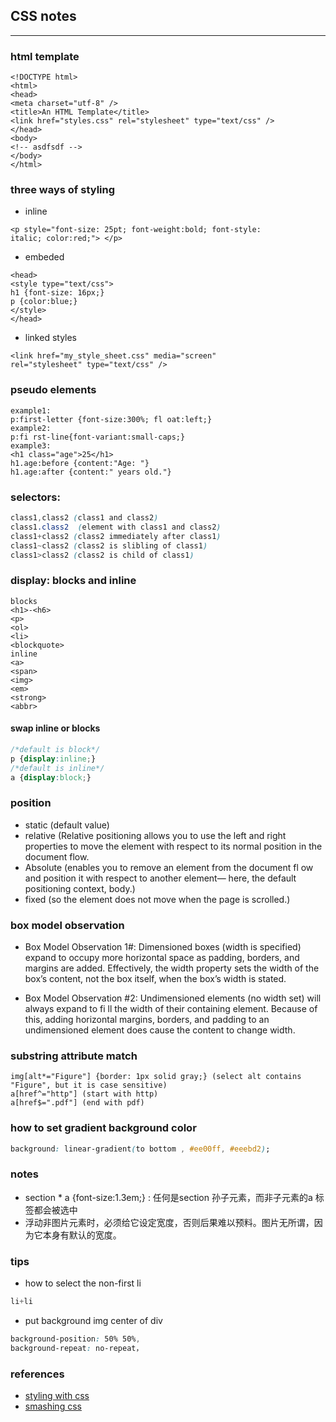 ## CSS notes
<hr>

### html template

```
<!DOCTYPE html>
<html>
<head>
<meta charset="utf-8" />
<title>An HTML Template</title>
<link href="styles.css" rel="stylesheet" type="text/css" />
</head>
<body>
<!-- asdfsdf -->
</body>
</html>
```

### three ways of styling
* inline

```
<p style="font-size: 25pt; font-weight:bold; font-style:
italic; color:red;"> </p>
```
* embeded

```
<head>
<style type="text/css">
h1 {font-size: 16px;}
p {color:blue;}
</style>
</head>
```

* linked styles
```
<link href="my_style_sheet.css" media="screen"
rel="stylesheet" type="text/css" />
```

### pseudo elements
```
example1:
p:first-letter {font-size:300%; fl oat:left;}
example2:
p:fi rst-line{font-variant:small-caps;}
example3:
<h1 class="age">25</h1>
h1.age:before {content:"Age: "}
h1.age:after {content:" years old."}
```

### selectors:
```css
class1,class2 (class1 and class2)
class1.class2  (element with class1 and class2)
class1+class2 (class2 immediately after class1)
class1~class2 (class2 is slibling of class1)
class1>class2 (class2 is child of class1)
```

### display: blocks and inline
```
blocks
<h1>-<h6> 
<p>
<ol>
<li>
<blockquote>
inline
<a>
<span>
<img>
<em>
<strong>
<abbr>
```
#### swap inline or blocks
```css
/*default is block*/
p {display:inline;}
/*default is inline*/
a {display:block;}
```

### position
* static (default value)
* relative (Relative positioning
allows you to use the left and right
properties to move the element with
respect to its normal position in the
document flow.
* Absolute (enables you to remove an element
from the document fl ow and position
it with respect to another element—
here, the default positioning
context, body.)
* fixed (so the element
does not move when the page is scrolled.)



### box model observation
* Box Model Observation 1#: Dimensioned boxes (width is specified) expand to occupy more horizontal space as padding, borders, and margins are added. Effectively, the width property sets the width of the box’s content, not the box itself, when the box’s width is stated.

* Box Model Observation #2:
Undimensioned elements (no width
set) will always expand to fi ll the
width of their containing element.
Because of this, adding horizontal
margins, borders, and padding to an
undimensioned element does cause
the content to change width.

### substring attribute match

```
img[alt*="Figure"] {border: 1px solid gray;} (select alt contains "Figure", but it is case sensitive)
a[href^="http"] (start with http)
a[href$=".pdf"] (end with pdf)
```

### how to set gradient background color

```css
background: linear-gradient(to bottom , #ee00ff, #eeebd2);
```

### notes
* section * a {font-size:1.3em;} : 任何是section 孙子元素，而非子元素的a 标签都会被选中
* 浮动非图片元素时，必须给它设定宽度，否则后果难以预料。图片无所谓，因为它本身有默认的宽度。


### tips

* how to select the non-first li

```css
li+li
``` 

* put background img center of div

```css
background-position: 50% 50%,
background-repeat: no-repeat，
```

### references
* [styling with css](http://www.amazon.com/Stylin-CSS-Designers-Guide-2nd/dp/0321525566)
* [smashing css](http://www.amazon.com/Smashing-CSS-Professional-Techniques-Modern/dp/047068416X)
